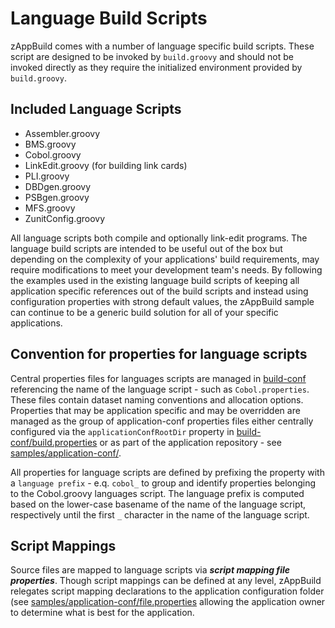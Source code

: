 # Language Build Scripts
zAppBuild comes with a number of language specific build scripts.  These script are designed to be invoked by `build.groovy` and should not be invoked directly as they require the initialized environment provided by `build.groovy`.

## Included Language Scripts
* Assembler.groovy
* BMS.groovy
* Cobol.groovy
* LinkEdit.groovy (for building link cards)
* PLI.groovy
* DBDgen.groovy
* PSBgen.groovy
* MFS.groovy
* ZunitConfig.groovy

All language scripts both compile and optionally link-edit programs. The language build scripts are intended to be useful out of the box but depending on the complexity of your applications' build requirements, may require modifications to meet your development team's needs.  By following the examples used in the existing language build scripts of keeping all application specific references out of the build scripts and instead using configuration properties with strong default values, the zAppBuild sample can continue to be a generic build solution for all of your specific applications.

## Convention for properties for language scripts

Central properties files for languages scripts are managed in [build-conf](../build-conf/) referencing the name of the language script - such as `Cobol.properties`. These files contain dataset naming conventions and allocation options. Properties that may be application specific and may be overridden are managed as the group of application-conf properties files either centrally configured via the `applicationConfRootDir` property in [build-conf/build.properties]({{config.repo_url}}/blob/main/build-conf/build.properties) or as part of the application repository - see [samples/application-conf/]({{config.repo_url}}/blob/main/samples/application-conf/).  

All properties for language scripts are defined by prefixing the property with a `language prefix` - e.q. `cobol_` to group and identify properties belonging to the Cobol.groovy languages script. The language prefix is computed based on the lower-case basename of the name of the language script, respectively until the first `_` character in the name of the language script. 

## Script Mappings
Source files are mapped to language scripts via ***script mapping file properties***. Though script mappings can be defined at any level, zAppBuild relegates script mapping declarations to the application configuration folder (see [samples/application-conf/file.properties]({{config.repo_url}}/blob/main/samples/application-conf/file.properties) allowing the application owner to determine what is best for the application. 
